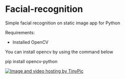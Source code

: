 # Facial-recognition

Simple facial recognition on static image app for Python


Requirements:
- Installed OpenCV



You can install opencv by using the command below 

pip install opencv-python


<a href="http://pl.tinypic.com?ref=2r5dvya" target="_blank"><img src="http://i64.tinypic.com/2r5dvya.png" border="0" alt="Image and video hosting by TinyPic"></a>
